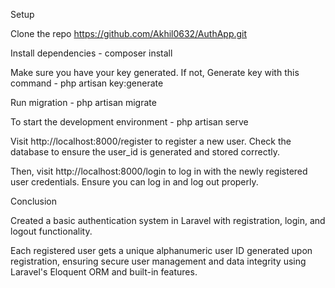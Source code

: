 Setup

Clone the repo https://github.com/Akhil0632/AuthApp.git

Install dependencies - composer install

Make sure you have your key generated. If not, Generate key with this command - php artisan key:generate

Run migration - php artisan migrate

To start the development environment - php artisan serve

Visit http://localhost:8000/register to register a new user. Check the database to ensure the user_id is generated and stored correctly.

Then, visit http://localhost:8000/login to log in with the newly registered user credentials. Ensure you can log in and log out properly.

Conclusion

Created a basic authentication system in Laravel with registration, login, and logout functionality. 

Each registered user gets a unique alphanumeric user ID generated upon registration, ensuring secure user management and data integrity using Laravel's Eloquent ORM and built-in features.
